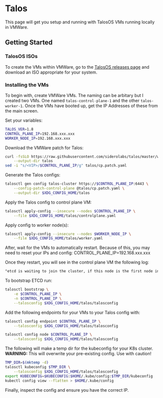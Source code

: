 # Talos

This page will get you setup and running with TalosOS VMs running locally in VMWare.

## Getting Started

### TalosOS ISOs

To create the VMs within VMWare, go to the [TalosOS releases page](https://github.com/siderolabs/talos/releases) and download an ISO appropriate for your system.

### Installing the VMs

To begin with, create VMWare VMs. The naming can be arbitary but I created two VMs. One named `talos-control-plane-1` and the other `talos-worker-1`.
Once the VMs have booted up, get the IP Addresses of these from the main screen.

Set your variables:

```bash
TALOS_VER=1.8
CONTROL_PLANE_IP=192.168.xxx.xxx
WORKER_NODE_IP=192.168.xxx.xxx
```

Download the VMWare patch for Talos:

```bash
curl -fsSLO https://raw.githubusercontent.com/siderolabs/talos/master/website/content/v$TALOS_VER/talos-guides/install/virtualized-platforms/vmware/cp.patch.yaml \
    --output-dir talos
sed -i "s/<VIP>/$CONTROL_PLANE_IP/g" talos/cp.patch.yaml
```

Generate the Talos configs:
```bash
talosctl gen config talos-cluster https://$CONTROL_PLANE_IP:6443 \
    --config-patch-control-plane @talos/cp.patch.yaml \
    --output-dir $XDG_CONFIG_HOME/talos
```

Apply the Talos config to control plane VM:
```bash
talosctl apply-config --insecure --nodes $CONTROL_PLANE_IP \
    --file $XDG_CONFIG_HOME/talos/controlplane.yaml
```

Apply config to worker node(s):
```bash
talosctl apply-config --insecure --nodes $WORKER_NODE_IP \
    --file $XDG_CONFIG_HOME/talos/worker.yaml
```

After, wait for the VMs to automatically restart. Because of this, you may need to reset your IPs and config:
CONTROL_PLANE_IP=192.168.xxx.xxx


Once they restart, you will see in the control plane VM the following log:

```txt
"etcd is waiting to join the cluster, if this node is the first node in the cluster, please run `talosctl bootstrap` against one of the following IPs:
```

To bootstrap ETCD run:

```bash
talosctl bootstrap \
    -e $CONTROL_PLANE_IP \
    -n $CONTROL_PLANE_IP \
    --talosconfig $XDG_CONFIG_HOME/talos/talosconfig 
```

Add the following endpoints for your VMs to your Talos config with:

```bash
talosctl config endpoint $CONTROL_PLANE_IP \
    --talosconfig $XDG_CONFIG_HOME/talos/talosconfig

talosctl config node $CONTROL_PLANE_IP \
    --talosconfig $XDG_CONFIG_HOME/talos/talosconfig
```

The following will make a temp dir for the kubeconfig for your K8s cluster. **WARNING:** This will overwrite your pre-existing config. Use with caution!
```bash
TMP_DIR=$(mktemp -d)
talosctl kubeconfig $TMP_DIR \
    --talosconfig $XDG_CONFIG_HOME/talos/talosconfig
export KUBECONFIG=$KUBECONFIG:$HOME/.kube/config:$TMP_DIR/kubeconfig
kubectl config view --flatten > $HOME/.kube/config
```

Finally, inspect the config and ensure you have the correct IP.
